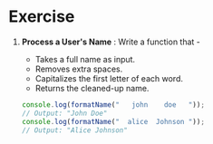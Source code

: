 # Exercise

1.  **Process a User's Name** : Write a function that -

    - Takes a full name as input.
    - Removes extra spaces.
    - Capitalizes the first letter of each word.
    - Returns the cleaned-up name.

    ```js
    console.log(formatName("   john    doe   "));
    // Output: "John Doe"
    console.log(formatName("  alice  Johnson "));
    // Output: "Alice Johnson"
    ```

